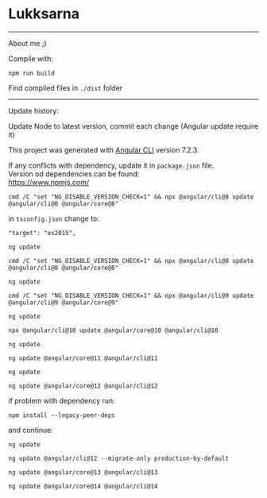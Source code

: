 # Lukksarna


<hr>

About me ;)

Compile with:

```npm run build```

Find compiled files in ```./dist``` folder


<hr>
Update history:  

Update Node to latest version, commit each change (Angular update require it)

This project was generated with [Angular CLI](https://github.com/angular/angular-cli) version 7.2.3.

If any conflicts with dependency, update it in `package.json` file.  
Version od dependencies can be found:  
https://www.npmjs.com/

```
cmd /C "set "NG_DISABLE_VERSION_CHECK=1" && npx @angular/cli@8 update @angular/cli@8 @angular/core@8"
```
in `tsconfig.json` change to:
```
"target": "es2015",
```
```
ng update
```
```
cmd /C "set "NG_DISABLE_VERSION_CHECK=1" && npx @angular/cli@8 update @angular/cli@8 @angular/core@8"
```
```
ng update
```
```
cmd /C "set "NG_DISABLE_VERSION_CHECK=1" && npx @angular/cli@9 update @angular/cli@9 @angular/core@9"
```
```
ng update
```
```
npx @angular/cli@10 update @angular/core@10 @angular/cli@10
```
```
ng update
```
```
ng update @angular/core@11 @angular/cli@11
```
```
ng update
```
```
ng update @angular/core@12 @angular/cli@12
```
if problem with dependency run:
```
npm install --legacy-peer-deps
```
and continue:
```
ng update
```
```
ng update @angular/cli@12 --migrate-only production-by-default
```
```
ng update @angular/core@13 @angular/cli@13
```
```
ng update @angular/core@14 @angular/cli@14
```
